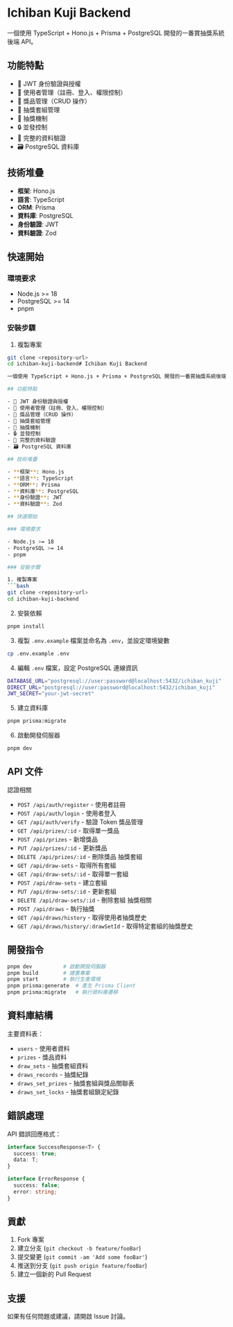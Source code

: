 # Ichiban Kuji Backend

一個使用 TypeScript + Hono.js + Prisma + PostgreSQL 開發的一番賞抽獎系統後端 API。

## 功能特點

- 🔐 JWT 身份驗證與授權
- 👥 使用者管理（註冊、登入、權限控制）
- 🎁 獎品管理（CRUD 操作）
- 🎯 抽獎套組管理
- 🎲 抽獎機制
- 🔒 並發控制
- 📝 完整的資料驗證
- 🗃️ PostgreSQL 資料庫

## 技術堆疊

- **框架**: Hono.js
- **語言**: TypeScript
- **ORM**: Prisma
- **資料庫**: PostgreSQL
- **身份驗證**: JWT
- **資料驗證**: Zod

## 快速開始

### 環境要求

- Node.js >= 18
- PostgreSQL >= 14
- pnpm

### 安裝步驟

1. 複製專案
```bash
git clone <repository-url>
cd ichiban-kuji-backend# Ichiban Kuji Backend

一個使用 TypeScript + Hono.js + Prisma + PostgreSQL 開發的一番賞抽獎系統後端 API。

## 功能特點

- 🔐 JWT 身份驗證與授權
- 👥 使用者管理（註冊、登入、權限控制）
- 🎁 獎品管理（CRUD 操作）
- 🎯 抽獎套組管理
- 🎲 抽獎機制
- 🔒 並發控制
- 📝 完整的資料驗證
- 🗃️ PostgreSQL 資料庫

## 技術堆疊

- **框架**: Hono.js
- **語言**: TypeScript
- **ORM**: Prisma
- **資料庫**: PostgreSQL
- **身份驗證**: JWT
- **資料驗證**: Zod

## 快速開始

### 環境要求

- Node.js >= 18
- PostgreSQL >= 14
- pnpm

### 安裝步驟

1. 複製專案
```bash
git clone <repository-url>
cd ichiban-kuji-backend
```

2. 安裝依賴
```bash
pnpm install
```

3. 複製 `.env.example` 檔案並命名為 `.env`，並設定環境變數
```bash
cp .env.example .env
```

4. 編輯 `.env` 檔案，設定 PostgreSQL 連線資訊
```bash
DATABASE_URL="postgresql://user:password@localhost:5432/ichiban_kuji"
DIRECT_URL="postgresql://user:password@localhost:5432/ichiban_kuji"
JWT_SECRET="your-jwt-secret"
```

5. 建立資料庫
```bash
pnpm prisma:migrate
```

6. 啟動開發伺服器
```bash
pnpm dev
```

## API 文件
認證相關
* `POST /api/auth/register` - 使用者註冊
* `POST /api/auth/login` - 使用者登入
* `GET /api/auth/verify` - 驗證 Token
獎品管理
* `GET /api/prizes/:id` - 取得單一獎品
* `POST /api/prizes` - 新增獎品
* `PUT /api/prizes/:id` - 更新獎品
* `DELETE /api/prizes/:id` - 刪除獎品
抽獎套組
* `GET /api/draw-sets` - 取得所有套組
* `GET /api/draw-sets/:id` - 取得單一套組
* `POST /api/draw-sets` - 建立套組
* `PUT /api/draw-sets/:id` - 更新套組
* `DELETE /api/draw-sets/:id` - 刪除套組
抽獎相關
* `POST /api/draws` - 執行抽獎
* `GET /api/draws/history` - 取得使用者抽獎歷史
* `GET /api/draws/history/:drawSetId` - 取得特定套組的抽獎歷史

## 開發指令
```bash
pnpm dev          # 啟動開發伺服器
pnpm build        # 建置專案
pnpm start        # 執行生產環境
pnpm prisma:generate  # 產生 Prisma Client
pnpm prisma:migrate   # 執行資料庫遷移
```

## 資料庫結構
主要資料表：
- `users` - 使用者資料
- `prizes` - 獎品資料
- `draw_sets` - 抽獎套組資料
- `draws_records` - 抽獎紀錄
- `draws_set_prizes` - 抽獎套組與獎品關聯表
- `draws_set_locks` - 抽獎套組鎖定紀錄

## 錯誤處理
API 錯誤回應格式：
```typescript
interface SuccessResponse<T> {
  success: true;
  data: T;
}

interface ErrorResponse {
  success: false;
  error: string;
}
```

## 貢獻
1. Fork 專案
2. 建立分支 (`git checkout -b feature/fooBar`)
3. 提交變更 (`git commit -am 'Add some fooBar'`)
4. 推送到分支 (`git push origin feature/fooBar`)
5. 建立一個新的 Pull Request

## 支援
如果有任何問題或建議，請開啟 Issue 討論。